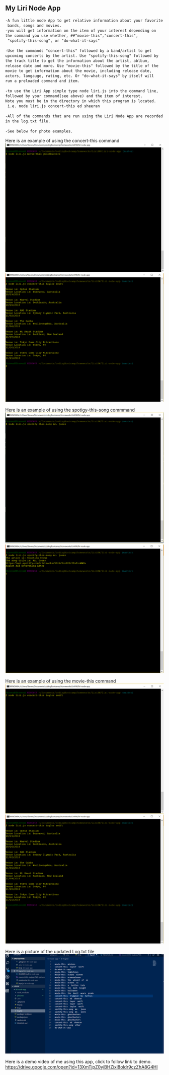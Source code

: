 ## My Liri Node App
    -A fun little node App to get relative information about your favorite
     bands, songs and movies.
    -you will get information on the item of your interest depending on the command you use whether, ##"movie-this","concert-this",         
     "spotify-this-song", or "do-what-it-says" 
    
    -Use the commands "concert-this" followed by a band/artist to get upcoming concerts by the artist. Use "spotify-this-song" followed by      the track title to get the information about the artist, ablbum, release date and more. Use "movie-this" followed by the title of the      movie to get information about the movie, including release date, actors, langauge, rating, etc. Or "do-what-it-says" by itself will        run a preloaded command and item.
   
    -to use the Liri App simple type node liri.js into the command line, followed by your command(see above) and the item of interest.          Note you must be in the directory in which this program is located.
     i.e. node liri.js concert-this ed sheeran
   
    -All of the commands that are run using the Liri Node App are recorded in the log.txt file.
   
    -See below for photo examples.

Here is an example of using the concert-this command
![](./pictures/movie-this.PNG)
![](./pictures/concert-this-output.PNG)

Here is an example of using the spotigy-this-song commmand
![](./pictures/spotify.png)
![](./pictures/spotify-output.PNG)

Here is an example of using the movie-this command
![](./pictures/concert-this.PNG)
![](./pictures/concert-this-output.PNG)

Here is a picture of the updated Log.txt file
![](./pictures/logtxt.PNG)

Here is a demo video of me using this app, click to follow link to demo.
https://drive.google.com/open?id=13XmTjpZ0yiBHZixl8oldr9czZhA8G4HI
